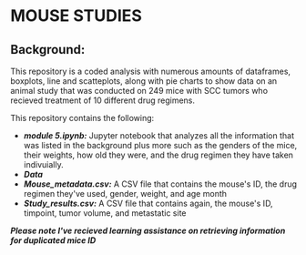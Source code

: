 # MOUSE STUDIES

## Background:
This repository is a coded analysis with numerous amounts of dataframes, boxplots, line and scatteplots, along with pie charts to show data on 
an animal study that was conducted on 249 mice with SCC tumors who recieved treatment of 10 different drug regimens.

  This repository contains the following:
 - ***module 5.ipynb:*** Jupyter notebook that analyzes all the information that was listed in the background plus more such as the genders of
  the mice, their weights, how old they were, and the drug regimen they have taken indivuially.
 - ***Data***
  - ***Mouse_metadata.csv:*** A CSV file that contains the mouse's ID, the drug regimen they've used, gender, weight, and age month
 - ***Study_results.csv:*** A CSV file that contains again, the mouse's ID, timpoint, tumor volume, and metastatic site

***Please note I've recieved learning assistance on retrieving information for duplicated mice ID***
  
  
